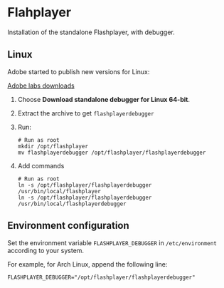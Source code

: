 # Flahplayer

Installation of the standalone Flashplayer, with debugger.

## Linux

Adobe started to publish new versions for Linux:

[Adobe labs downloads][adobe-labs-downloads]

1. Choose **Download standalone debugger for Linux 64-bit**.

2. Extract the archive to get `flashplayerdebugger`

3. Run:
   ```shell
   # Run as root
   mkdir /opt/flashplayer
   mv flashplayerdebugger /opt/flashplayer/flashplayerdebugger
   ```

4. Add commands
   ```shell
   # Run as root
   ln -s /opt/flashplayer/flashplayerdebugger /usr/bin/local/flashplayer
   ln -s /opt/flashplayer/flashplayerdebugger /usr/bin/local/flashplayerdebugger
   ```

## Environment configuration

Set the environment variable `FLASHPLAYER_DEBUGGER` in `/etc/environment` according to your
system.

For example, for Arch Linux, append the following line:

```shell
FLASHPLAYER_DEBUGGER="/opt/flashplayer/flashplayerdebugger"
```


[adobe-labs-downloads]: http://labs.adobe.com/downloads/flashplayer.html
